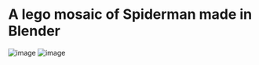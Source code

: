 # A lego mosaic of Spiderman made in Blender

![image](https://user-images.githubusercontent.com/67442861/225411572-e2660509-7776-4df2-b9ff-f0d9ee8325c2.png)
![image](https://user-images.githubusercontent.com/67442861/225411856-8e086547-4db3-4b25-934f-cdf95a1d46ce.png)
